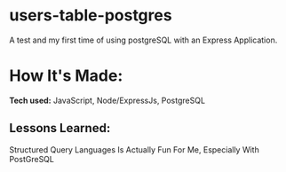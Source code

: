 # users-table-postgres
A test and my first time of using postgreSQL with an Express Application.

# How It's Made:
**Tech used:** JavaScript, Node/ExpressJs, PostgreSQL

## Lessons Learned:
Structured Query Languages Is Actually Fun For Me, Especially With PostGreSQL
